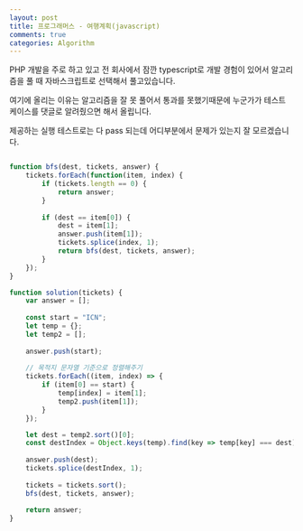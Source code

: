 ```yaml
---
layout: post
title: 프로그래머스 - 여행계획(javascript)
comments: true
categories: Algorithm
---
```


PHP 개발을 주로 하고 있고 전 회사에서 잠깐 typescript로 개발 경험이 있어서 알고리즘을 풀 때 
자바스크립트로 선택해서 풀고있습니다.

여기에 올리는 이유는 알고리즘을 잘 못 풀어서 통과를 못했기때문에 누군가가 테스트 케이스를 댓글로 알려줬으면 해서 올립니다.<br/>

제공하는 실행 테스트로는 다 pass 되는데 어디부분에서 문제가 있는지 잘 모르겠습니다. <br/>

```javascript

function bfs(dest, tickets, answer) {
    tickets.forEach(function(item, index) {
        if (tickets.length == 0) {
            return answer;
        }
        
        if (dest == item[0]) {
            dest = item[1];
            answer.push(item[1]);
            tickets.splice(index, 1);
            return bfs(dest, tickets, answer);
        }
    });
}

function solution(tickets) {
    var answer = [];
    
    const start = "ICN";
    let temp = {};
    let temp2 = [];
        
    answer.push(start);
    
    // 목적지 문자열 기준으로 정렬해주기
    tickets.forEach((item, index) => {
        if (item[0] == start) {
            temp[index] = item[1];
            temp2.push(item[1]);
        }
    });

    let dest = temp2.sort()[0];
    const destIndex = Object.keys(temp).find(key => temp[key] === dest);
    
    answer.push(dest);
    tickets.splice(destIndex, 1);
    
    tickets = tickets.sort();
    bfs(dest, tickets, answer);
    
    return answer;
}
```
